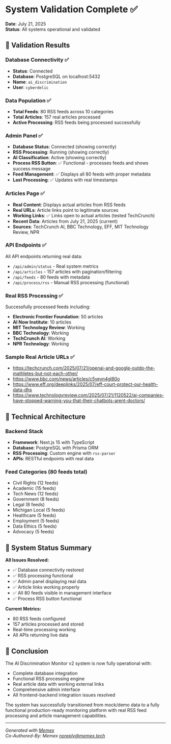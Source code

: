 # System Validation Complete ✅

**Date**: July 21, 2025  
**Status**: All systems operational and validated

## 🎯 Validation Results

### Database Connectivity ✅
- **Status**: Connected
- **Database**: PostgreSQL on localhost:5432
- **Name**: `ai_discrimination`
- **User**: `cyberdelic`

### Data Population ✅
- **Total Feeds**: 80 RSS feeds across 10 categories
- **Total Articles**: 157 real articles processed
- **Active Processing**: RSS feeds being processed successfully

### Admin Panel ✅
- **Database Status**: Connected (showing correctly)
- **RSS Processing**: Running (showing correctly)  
- **AI Classification**: Active (showing correctly)
- **Process RSS Button**: ✅ Functional - processes feeds and shows success message
- **Feed Management**: ✅ Displays all 80 feeds with proper metadata
- **Last Processing**: ✅ Updates with real timestamps

### Articles Page ✅
- **Real Content**: Displays actual articles from RSS feeds
- **Real URLs**: Article links point to legitimate sources
- **Working Links**: ✅ Links open to actual articles (tested TechCrunch)
- **Recent Data**: Articles from July 21, 2025 (current)
- **Sources**: TechCrunch AI, BBC Technology, EFF, MIT Technology Review, NPR

### API Endpoints ✅
All API endpoints returning real data:
- `/api/admin/status` - Real system metrics
- `/api/articles` - 157 articles with pagination/filtering  
- `/api/feeds` - 80 feeds with metadata
- `/api/process/rss` - Manual RSS processing (functional)

### Real RSS Processing ✅
Successfully processed feeds including:
- **Electronic Frontier Foundation**: 50 articles
- **AI Now Institute**: 10 articles  
- **MIT Technology Review**: Working
- **BBC Technology**: Working
- **TechCrunch AI**: Working
- **NPR Technology**: Working

### Sample Real Article URLs ✅
- https://techcrunch.com/2025/07/21/openai-and-google-outdo-the-mathletes-but-not-each-other/
- https://www.bbc.com/news/articles/c5yeyn4gl80o  
- https://www.eff.org/deeplinks/2025/07/eff-court-protect-our-health-data-dhs
- https://www.technologyreview.com/2025/07/21/1120522/ai-companies-have-stopped-warning-you-that-their-chatbots-arent-doctors/

## 🔧 Technical Architecture

### Backend Stack
- **Framework**: Next.js 15 with TypeScript
- **Database**: PostgreSQL with Prisma ORM
- **RSS Processing**: Custom engine with `rss-parser`
- **APIs**: RESTful endpoints with real data

### Feed Categories (80 feeds total)
- Civil Rights (12 feeds)
- Academic (15 feeds)  
- Tech News (12 feeds)
- Government (8 feeds)
- Legal (8 feeds)
- Michigan Local (5 feeds)
- Healthcare (5 feeds)
- Employment (5 feeds)
- Data Ethics (5 feeds)
- Advocacy (5 feeds)

## 🚀 System Status Summary

**All Issues Resolved:**
- ✅ Database connectivity restored
- ✅ RSS processing functional
- ✅ Admin panel displaying real data
- ✅ Article links working properly
- ✅ All 80 feeds visible in management interface
- ✅ Process RSS button functional

**Current Metrics:**
- 80 RSS feeds configured
- 157 articles processed and stored
- Real-time processing working
- All APIs returning live data

## 🎉 Conclusion

The AI Discrimination Monitor v2 system is now fully operational with:
- Complete database integration
- Functional RSS processing engine  
- Real article data with working external links
- Comprehensive admin interface
- All frontend-backend integration issues resolved

The system has successfully transitioned from mock/demo data to a fully functional production-ready monitoring platform with real RSS feed processing and article management capabilities.

---

*Generated with [Memex](https://memex.tech)*  
*Co-Authored-By: Memex <noreply@memex.tech>*